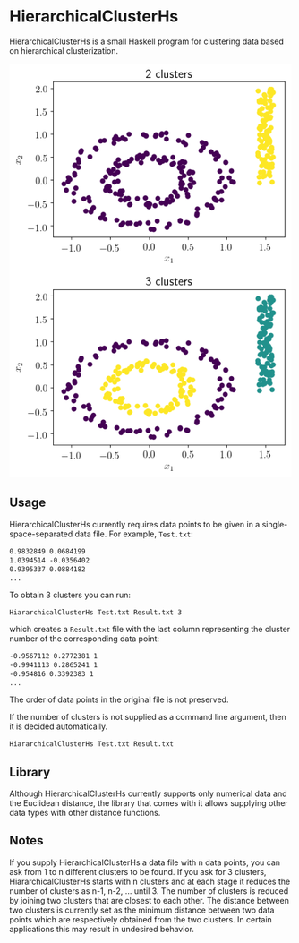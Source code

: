 # HierarchicalClusterHs

HierarchicalClusterHs is a small Haskell program for clustering data based on hierarchical clusterization.

![An example case](test/Test2/TestResult.png)

## Usage

HierarchicalClusterHs currently requires data points to be given in a single-space-separated data file. For example,  `Test.txt`:

```
0.9832849 0.0684199
1.0394514 -0.0356402
0.9395337 0.0884182
...
```

To obtain 3 clusters you can run:

```sh
HiararchicalClusterHs Test.txt Result.txt 3
```

which creates a `Result.txt` file with the last column representing the cluster number of the corresponding data point:


```
-0.9567112 0.2772381 1
-0.9941113 0.2865241 1
-0.954816 0.3392383 1
...
```

The order of data points in the original file is not preserved.

If the number of clusters is not supplied as a command line argument, then it is decided automatically.

```sh
HiararchicalClusterHs Test.txt Result.txt
```

## Library

Although HierarchicalClusterHs currently supports only numerical data and the Euclidean distance, the library that comes with it allows supplying other data types with other distance functions.

## Notes

If you supply HierarchicalClusterHs a data file with n data points, you can ask from 1 to n different clusters to be found. If you ask for 3 clusters, HiararchicalClusterHs starts with n clusters and at each stage it reduces the number of clusters as n-1, n-2, ... until 3. The number of clusters is reduced by joining two clusters that are closest to each other. The distance between two clusters is currently set as the minimum distance between two data points which are respectively obtained from the two clusters. In certain applications this may result in undesired behavior.
